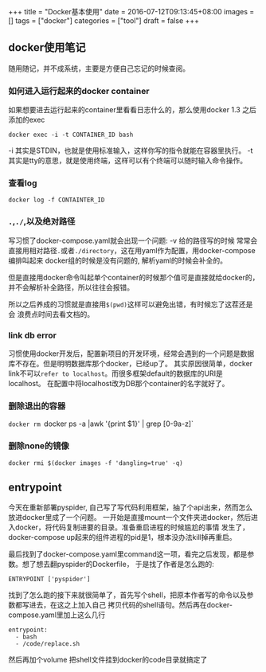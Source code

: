 +++
title = "Docker基本使用"
date = 2016-07-12T09:13:45+08:00
images = []
tags = ["docker"]
categories = ["tool"]
draft = false
+++
## docker使用笔记
随用随记，并不成系统，主要是方便自己忘记的时候查阅。

### 如何进入运行起来的docker container
如果想要进去运行起来的container里看看日志什么的，那么使用docker 1.3
之后添加的exec

    docker exec -i -t CONTAINER_ID bash

-i 其实是STDIN，也就是使用标准输入，这样你写的指令就能在容器里执行。
-t 其实是tty的意思，就是使用终端，这样可以有个终端可以随时输入命令操作。

### 查看log

    docker log -f CONTAINTER_ID

### `.`,`./`,以及绝对路径
写习惯了docker-compose.yaml就会出现一个问题: -v 给的路径写的时候
常常会直接用相对路径`.`或者`./directory`，这在用yaml作为配置，用docker-compose编排叫起来
docker组的时候是没有问题的, 解析yaml的时候会补全的。

但是直接用docker命令叫起单个container的时候那个值可是直接就给docker的，
并不会解析补全路径，所以往往会报错。

所以之后养成的习惯就是直接用`$(pwd)`这样可以避免出错，有时候忘了这茬还是会
浪费点时间去看文档的。

### link db error

 习惯使用docker开发后，配置新项目的开发环境，经常会遇到的一个问题是数据库不存在。但是明明数据库那个docker，已经up了。
 其实原因很简单，docker link不可以`refer to localhost`。而很多框架default的数据库的URI是localhost。
 在配置中将localhost改为DB那个container的名字就好了。

### 删除退出的容器

`docker rm `docker ps -a |awk '{print $1}' | grep [0-9a-z]`

### 删除none的镜像

`docker rmi $(docker images -f 'dangling=true' -q)`

## entrypoint
今天在重新部署pyspider, 自己写了写代码利用框架，抽了个api出来，然而怎么放进docker里成了一个问题。
一开始是直接mount一个文件夹进docker，然后进入docker，将代码复制进要的目录。准备重启进程的时候尴尬的事情
发生了，docker-compose up起来的组件进程的pid是1，根本没办法kill掉再重启。

最后找到了docker-compose.yaml里command这一项，看完之后发现，都是参数。想了想去翻pyspider的Dockerfile，
于是找了作者是怎么跑的:

    ENTRYPOINT ['pyspider']

找到了怎么跑的接下来就很简单了，首先写个shell，把原本作者写的命令以及参数都写进去，在这之上加入自己
拷贝代码的shell语句。然后再在docker-compose.yaml里加上这么几行

    entrypoint:
      - bash
      - /code/replace.sh


然后再加个volume 把shell文件挂到docker的code目录就搞定了

